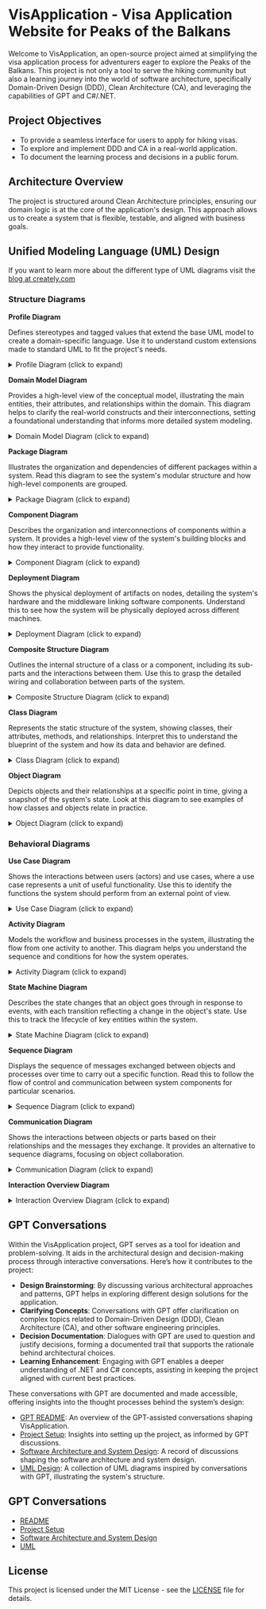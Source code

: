 # VisApplication - Visa Application Website for Peaks of the Balkans

Welcome to VisApplication, an open-source project aimed at simplifying the visa application process for adventurers eager to explore the Peaks of the Balkans. This project is not only a tool to serve the hiking community but also a learning journey into the world of software architecture, specifically Domain-Driven Design (DDD), Clean Architecture (CA), and leveraging the capabilities of GPT and C#/.NET.

## Project Objectives
- To provide a seamless interface for users to apply for hiking visas.
- To explore and implement DDD and CA in a real-world application.
- To document the learning process and decisions in a public forum.

## Architecture Overview
The project is structured around Clean Architecture principles, ensuring our domain logic is at the core of the application's design. This approach allows us to create a system that is flexible, testable, and aligned with business goals.

## Unified Modeling Language (UML) Design

If you want to learn more about the different type of UML diagrams visit the [blog at creately.com](https://creately.com/blog/diagrams/uml-diagram-types-examples/)

### Structure Diagrams

**Profile Diagram**

Defines stereotypes and tagged values that extend the base UML model to create a domain-specific language. Use it to understand custom extensions made to standard UML to fit the project's needs.

<details>
    <summary>Profile Diagram (click to expand)</summary>
    <div style="text-align: center;">
      <img src="docs/uml/structure/profile_diagram.png" alt="Profile Diagram">
    </div>
</details>


**Domain Model Diagram**

Provides a high-level view of the conceptual model, illustrating the main entities, their attributes, and relationships within the domain. This diagram helps to clarify the real-world constructs and their interconnections, setting a foundational understanding that informs more detailed system modeling.

<details>
    <summary>Domain Model Diagram (click to expand)</summary>
    <div style="text-align: center;">
      <img src="docs/uml/structure/domain_model_diagram.png" alt="Domain Model Diagram">
    </div>
</details>

**Package Diagram**

Illustrates the organization and dependencies of different packages within a system. Read this diagram to see the system's modular structure and how high-level components are grouped.

<details>
    <summary>Package Diagram (click to expand)</summary>
    <div style="text-align: center;">
      <img src="docs/uml/structure/package_diagram.png" alt="Package Diagram">
    </div>
</details>


**Component Diagram**

Describes the organization and interconnections of components within a system. It provides a high-level view of the system's building blocks and how they interact to provide functionality.

<details>
    <summary>Component Diagram (click to expand)</summary>
    <div style="text-align: center;">
      <img src="docs/uml/structure/component_diagram.png" alt="Component Diagram">
    </div>
</details>

**Deployment Diagram**

Shows the physical deployment of artifacts on nodes, detailing the system's hardware and the middleware linking software components. Understand this to see how the system will be physically deployed across different machines.

<details>
    <summary>Deployment Diagram (click to expand)</summary>
    <div style="text-align: center;">
      <img src="docs/uml/structure/deployment_diagram.png" alt="Deployment Diagram">
    </div>
</details>

**Composite Structure Diagram**

Outlines the internal structure of a class or a component, including its sub-parts and the interactions between them. Use this to grasp the detailed wiring and collaboration between parts of the system.

<details>
    <summary>Composite Structure Diagram (click to expand)</summary>
    <div style="text-align: center;">
      <img src="docs/uml/structure/composite_structure_diagram.png" alt="Composite Structure Diagram">
    </div>
</details>


**Class Diagram**

Represents the static structure of the system, showing classes, their attributes, methods, and relationships. Interpret this to understand the blueprint of the system and how its data and behavior are defined.

<details>
    <summary>Class Diagram (click to expand)</summary>
    <div style="text-align: center;">
      <img src="docs/uml/structure/class_diagram.png" alt="Class Diagram">
    </div>
</details>

**Object Diagram**

Depicts objects and their relationships at a specific point in time, giving a snapshot of the system's state. Look at this diagram to see examples of how classes and objects relate in practice.

<details>
    <summary>Object Diagram (click to expand)</summary>
    <div style="text-align: center;">
      <img src="docs/uml/structure/object_diagram.png" alt="Object Diagram">
    </div>
</details>

### Behavioral Diagrams

**Use Case Diagram**

Shows the interactions between users (actors) and use cases, where a use case represents a unit of useful functionality. Use this to identify the functions the system should perform from an external point of view.

<details>
    <summary>Use Case Diagram (click to expand)</summary>
    <div style="text-align: center;">
      <img src="docs/uml/behavioral/use_case_diagram.png" alt="Use Case Diagram">
    </div>
</details>

**Activity Diagram**

Models the workflow and business processes in the system, illustrating the flow from one activity to another. This diagram helps you understand the sequence and conditions for how the system operates.

<details>
    <summary>Activity Diagram (click to expand)</summary>
    <div style="text-align: center;">
      <img src="docs/uml/behavioral/activity_diagram.png" alt="Activity Diagram">
    </div>
</details>

**State Machine Diagram**

Describes the state changes that an object goes through in response to events, with each transition reflecting a change in the object's state. Use this to track the lifecycle of key entities within the system.

<details>
    <summary>State Machine Diagram (click to expand)</summary>
    <div style="text-align: center;">
      <img src="docs/uml/behavioral/state_machine_diagram.png" alt="State Machine Diagram">
    </div>
</details>

**Sequence Diagram**

Displays the sequence of messages exchanged between objects and processes over time to carry out a specific function. Read this to follow the flow of control and communication between system components for particular scenarios.

<details>
    <summary>Sequence Diagram (click to expand)</summary>
    <div style="text-align: center;">
      <img src="docs/uml/behavioral/sequence_diagram.png" alt="Sequence Diagram">
    </div>
</details>

**Communication Diagram**

Shows the interactions between objects or parts based on their relationships and the messages they exchange. It provides an alternative to sequence diagrams, focusing on object collaboration.

<details>
    <summary>Communication Diagram (click to expand)</summary>
    <div style="text-align: center;">
      <img src="docs/uml/behavioral/communication_diagram.png" alt="Communication Diagram">
    </div>
</details>


**Interaction Overview Diagram**

<details>
    <summary>Interaction Overview Diagram (click to expand)</summary>
    <div style="text-align: center;">
      <img src="docs/uml/behavioral/interactive_overview_diagram.png" alt="Interaction Overview Diagram">
    </div>
</details>

## GPT Conversations

Within the VisApplication project, GPT serves as a tool for ideation and problem-solving. It aids in the architectural design and decision-making process through interactive conversations. Here’s how it contributes to the project:

- **Design Brainstorming**: By discussing various architectural approaches and patterns, GPT helps in exploring different design solutions for the application.
- **Clarifying Concepts**: Conversations with GPT offer clarification on complex topics related to Domain-Driven Design (DDD), Clean Architecture (CA), and other software engineering principles.
- **Decision Documentation**: Dialogues with GPT are used to question and justify decisions, forming a documented trail that supports the rationale behind architectural choices.
- **Learning Enhancement**: Engaging with GPT enables a deeper understanding of .NET and C# concepts, assisting in keeping the project aligned with current best practices.

These conversations with GPT are documented and made accessible, offering insights into the thought processes behind the system’s design:

- [GPT README](docs/gpt/0-README.md): An overview of the GPT-assisted conversations shaping VisApplication.
- [Project Setup](docs/gpt/1-project_setup.md): Insights into setting up the project, as informed by GPT discussions.
- [Software Architecture and System Design](docs/gpt/2-software_architecture_and_system_design.md): A record of discussions shaping the software architecture and system design.
- [UML Design](docs/gpt/3-UML_design.md): A collection of UML diagrams inspired by conversations with GPT, illustrating the system's structure.



## GPT Conversations

- [README](docs/gpt/0-README.md)
- [Project Setup](docs/gpt/1-project_setup.md)
- [Software Architecture and System Design](docs/gpt/2-software_architecture_and_system_design.md)
- [UML](docs/gpt/3-UML_design.md)


## License
This project is licensed under the MIT License - see the [LICENSE](LICENSE) file for details.
